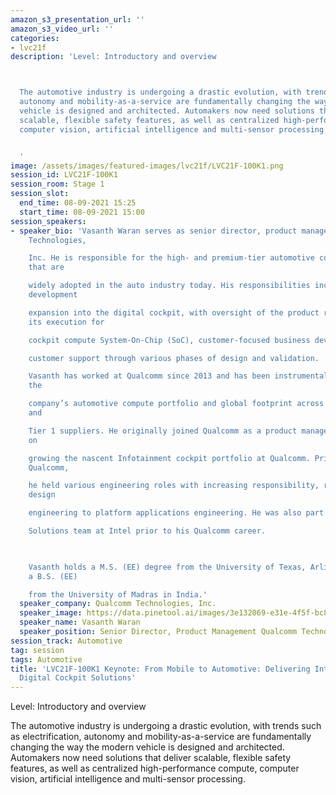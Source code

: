 ```yaml
---
amazon_s3_presentation_url: ''
amazon_s3_video_url: ''
categories:
- lvc21f
description: 'Level: Introductory and overview 



  The automotive industry is undergoing a drastic evolution, with trends such as electrification,
  autonomy and mobility-as-a-service are fundamentally changing the way the modern
  vehicle is designed and architected. Automakers now need solutions that deliver
  scalable, flexible safety features, as well as centralized high-performance compute,
  computer vision, artificial intelligence and multi-sensor processing.


  '
image: /assets/images/featured-images/lvc21f/LVC21F-100K1.png
session_id: LVC21F-100K1
session_room: Stage 1
session_slot:
  end_time: 08-09-2021 15:25
  start_time: 08-09-2021 15:00
session_speakers:
- speaker_bio: 'Vasanth Waran serves as senior director, product management at Qualcomm
    Technologies,

    Inc. He is responsible for the high- and premium-tier automotive cockpit solutions
    that are

    widely adopted in the auto industry today. His responsibilities include focused
    development

    expansion into the digital cockpit, with oversight of the product roadmap and
    its execution for

    cockpit compute System-On-Chip (SoC), customer-focused business development and

    customer support through various phases of design and validation.

    Vasanth has worked at Qualcomm since 2013 and has been instrumental in expanding
    the

    company’s automotive compute portfolio and global footprint across global automakers
    and

    Tier 1 suppliers. He originally joined Qualcomm as a product manager, with a focus
    on

    growing the nascent Infotainment cockpit portfolio at Qualcomm. Prior to joining
    Qualcomm,

    he held various engineering roles with increasing responsibility, ranging from
    design

    engineering to platform applications engineering. He was also part of the Automotive

    Solutions team at Intel prior to his Qualcomm career.

      

    Vasanth holds a M.S. (EE) degree from the University of Texas, Arlington, and
    a B.S. (EE)

    from the University of Madras in India.'
  speaker_company: Qualcomm Technologies, Inc.
  speaker_image: https://data.pinetool.ai/images/3e132069-e31e-4f5f-bc86-b74cb833a294.png
  speaker_name: Vasanth Waran
  speaker_position: Senior Director, Product Management Qualcomm Technologies, Inc.
session_track: Automotive
tag: session
tags: Automotive
title: 'LVC21F-100K1 Keynote: From Mobile to Automotive: Delivering Intelligent, Next-Gen
  Digital Cockpit Solutions'
---
```


Level: Introductory and overview 


The automotive industry is undergoing a drastic evolution, with trends such as electrification, autonomy and mobility-as-a-service are fundamentally changing the way the modern vehicle is designed and architected. Automakers now need solutions that deliver scalable, flexible safety features, as well as centralized high-performance compute, computer vision, artificial intelligence and multi-sensor processing.